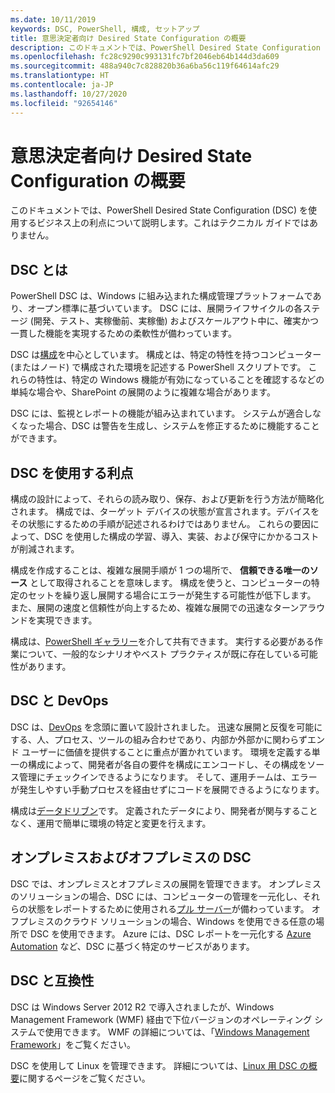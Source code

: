 ```yaml
---
ms.date: 10/11/2019
keywords: DSC, PowerShell, 構成, セットアップ
title: 意思決定者向け Desired State Configuration の概要
description: このドキュメントでは、PowerShell Desired State Configuration (DSC) を使用するビジネス上の利点について説明します。これはテクニカル ガイドではありません。
ms.openlocfilehash: fc28c9290c993131fc7bf2046eb64b144d3da609
ms.sourcegitcommit: 488a940c7c828820b36a6ba56c119f64614afc29
ms.translationtype: HT
ms.contentlocale: ja-JP
ms.lasthandoff: 10/27/2020
ms.locfileid: "92654146"
---
```

# <a name="desired-state-configuration-overview-for-decision-makers"></a>意思決定者向け Desired State Configuration の概要

このドキュメントでは、PowerShell Desired State Configuration (DSC) を使用するビジネス上の利点について説明します。これはテクニカル ガイドではありません。

## <a name="what-is-dsc"></a>DSC とは

PowerShell DSC は、Windows に組み込まれた構成管理プラットフォームであり、オープン標準に基づいています。 DSC には、展開ライフサイクルの各ステージ (開発、テスト、実稼働前、実稼働) およびスケールアウト中に、確実かつ一貫した機能を実現するための柔軟性が備わっています。

DSC は[構成](../configurations/configurations.md)を中心としています。 構成とは、特定の特性を持つコンピューター (またはノード) で構成された環境を記述する PowerShell スクリプトです。 これらの特性は、特定の Windows 機能が有効になっていることを確認するなどの単純な場合や、SharePoint の展開のように複雑な場合があります。

DSC には、監視とレポートの機能が組み込まれています。 システムが適合しなくなった場合、DSC は警告を生成し、システムを修正するために機能することができます。

## <a name="benefits-of-using-dsc"></a>DSC を使用する利点

構成の設計によって、それらの読み取り、保存、および更新を行う方法が簡略化されます。 構成では、ターゲット デバイスの状態が宣言されます。デバイスをその状態にするための手順が記述されるわけではありません。 これらの要因によって、DSC を使用した構成の学習、導入、実装、および保守にかかるコストが削減されます。

構成を作成することは、複雑な展開手順が 1 つの場所で、 **信頼できる唯一のソース** として取得されることを意味します。 構成を使うと、コンピューターの特定のセットを繰り返し展開する場合にエラーが発生する可能性が低下します。 また、展開の速度と信頼性が向上するため、複雑な展開での迅速なターンアラウンドを実現できます。

構成は、[PowerShell ギャラリー](https://powershellgallery.com)を介して共有できます。 実行する必要がある作業について、一般的なシナリオやベスト プラクティスが既に存在している可能性があります。

## <a name="dsc-and-devops"></a>DSC と DevOps

DSC は、[DevOps](/archive/blogs/ashleymcglone/devops-for-n00bs-ie-windows-people-like-me) を念頭に置いて設計されました。 迅速な展開と反復を可能にする、人、プロセス、ツールの組み合わせであり、内部か外部かに関わらずエンド ユーザーに価値を提供することに重点が置かれています。 環境を定義する単一の構成によって、開発者が各自の要件を構成にエンコードし、その構成をソース管理にチェックインできるようになります。 そして、運用チームは、エラーが発生しやすい手動プロセスを経由せずにコードを展開できるようになります。

構成は[データドリブン](../configurations/configData.md)です。 定義されたデータにより、開発者が関与することなく、運用で簡単に環境の特定と変更を行えます。

## <a name="dsc-on-premises-and-off-premises"></a>オンプレミスおよびオフプレミスの DSC

DSC では、オンプレミスとオフプレミスの展開を管理できます。 オンプレミスのソリューションの場合、DSC には、コンピューターの管理を一元化し、それらの状態をレポートするために使用される[プル サーバー](../pull-server/pullServer.md)が備わっています。 オフプレミスのクラウド ソリューションの場合、Windows を使用できる任意の場所で DSC を使用できます。
Azure には、DSC レポートを一元化する [Azure Automation](/azure/automation) など、DSC に基づく特定のサービスがあります。

## <a name="dsc-and-compatibility"></a>DSC と互換性

DSC は Windows Server 2012 R2 で導入されましたが、Windows Management Framework (WMF) 経由で下位バージョンのオペレーティング システムで使用できます。 WMF の詳細については、「[Windows Management Framework](/powershell/scripting/wmf/overview)」をご覧ください。

DSC を使用して Linux を管理できます。 詳細については、[Linux 用 DSC の概要](../getting-started/lnxGettingStarted.md)に関するページをご覧ください。
